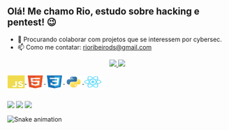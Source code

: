 ## Olá! Me chamo Rio, estudo sobre hacking e pentest! 😉

- 👯 Procurando colaborar com projetos que se interessem por cybersec.
- 📫 Como me contatar: rioribeirods@gmail.com



<div align="center" style="display: inline_block">
  <a href="https://github.com/rioribeirods">
  <img height="165em" src="https://github-readme-stats.vercel.app/api?username=rioribeirods&show_icons=true&theme=dark&include_all_commits=true&count_private=true"/>
  <img height="165em" src="https://github-readme-stats.vercel.app/api/top-langs/?username=rioribeirods&layout=compact&langs_count=7&theme=dark"/>
</div>

<div style="display: inline_block"><br>
  <img align="center" alt="rio-Js" height="30" width="40" src="https://raw.githubusercontent.com/devicons/devicon/master/icons/javascript/javascript-plain.svg">
  
  <img align="center" alt="rio-HTML" height="30" width="40" src="https://raw.githubusercontent.com/devicons/devicon/master/icons/html5/html5-original.svg">
  <img align="center" alt="rio-CSS" height="30" width="40" src="https://raw.githubusercontent.com/devicons/devicon/master/icons/css3/css3-original.svg">
  <img align="center" alt="rio-Python" height="30" width="40" src="https://raw.githubusercontent.com/devicons/devicon/master/icons/python/python-original.svg">
  <img align="center" alt="rio-React" height="30" width="40" src="https://raw.githubusercontent.com/devicons/devicon/master/icons/react/react-original.svg">
</div>
  
  ##
 
<div> 
  <a href="https://www.instagram.com/rioribeirods/" target="_blank"><img src="https://img.shields.io/badge/-Instagram-%23E4405F?style=for-the-badge&logo=instagram&logoColor=white" target="_blank"></a>
  <a href = "mailto:rioribeirods@gmail.com"><img src="https://img.shields.io/badge/-Gmail-%23333?style=for-the-badge&logo=gmail&logoColor=white" target="_blank"></a>
  <a href="https://www.linkedin.com/in/rio-ribeiro/" target="_blank"><img src="https://img.shields.io/badge/-LinkedIn-%230077B5?style=for-the-badge&logo=linkedin&logoColor=white" target="_blank"></a> 
 
  ![Snake animation](https://github.com/rioribeirods/rioribeirods/blob/output/github-contribution-grid-snake.svg)
 
</div>
